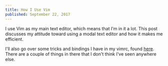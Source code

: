 ```yaml
---
title: How I Use Vim
published: September 22, 2017
---
```


I use Vim as my main text editor, which means that I'm in it a lot. This post discusses my attitude toward using a modal text editor and how it makes me efficient.

I'll also go over some tricks and bindings I have in my vimrc, found [here](https://github.com/Ultramann/.dotfiles/blob/master/vimrc). There are a couple of things in there that I don't think I've seen anywhere else.

<!--more-->

